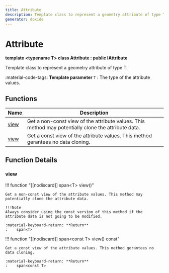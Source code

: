 ```yaml
---
title: Attribute
description: Template class to represent a geometry attribute of type T.
generator: doxide
---
```



# Attribute

**template &lt;typename T&gt; class Attribute : public IAttribute**



Template class to represent a geometry attribute of type T.

:material-code-tags: **Template parameter** `T`
:    The type of the attribute values.
    


## Functions

| Name | Description |
| ---- | ----------- |
| [view](#view) | Get a non-const view of the attribute values. This method may potentially clone the attribute data. |
| [view](#view) | Get a const view of the attribute values. This method gerantees no data cloning. |

## Function Details

### view<a name="view"></a>
!!! function "[[nodiscard]] span&lt;T&gt; view()"

    
    
    Get a non-const view of the attribute values. This method may potentially clone the attribute data.
    
    !!!Note
    Always consider using the const version of this method if the attribute data is not going to be modified.
    
    :material-keyboard-return: **Return**
    :    span<T>
    
    

!!! function "[[nodiscard]] span&lt;const T&gt; view() const"

    
    
    Get a const view of the attribute values. This method gerantees no data cloning.
    
    :material-keyboard-return: **Return**
    :    span<const T>
    
    

